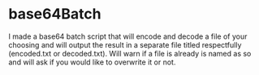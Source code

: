# base64Batch
I made a base64 batch script that will encode and decode a file of your choosing and will output the result in a separate file titled respectfully (encoded.txt or decoded.txt). Will warn if a file is already is named as so and will ask if you would like to overwrite it or not.
